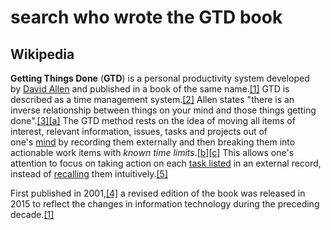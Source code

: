 # search who wrote the GTD book

## Wikipedia

**Getting Things Done** (**GTD**) is a personal productivity system developed by [David Allen](<https://en.wikipedia.org/wiki/David_Allen_(author)>) and published in a book of the same name.[[1]](https://en.wikipedia.org/wiki/Getting_Things_Done?msclkid=6c895554aef711ec85c5f15ae21ebc46#cite_note-Allen2015-1) GTD is described as a time management system.[[2]](https://en.wikipedia.org/wiki/Getting_Things_Done?msclkid=6c895554aef711ec85c5f15ae21ebc46#cite_note-The_New_Yorker-2) Allen states "there is an inverse relationship between things on your mind and those things getting done".[[3]](https://en.wikipedia.org/wiki/Getting_Things_Done?msclkid=6c895554aef711ec85c5f15ae21ebc46#cite_note-gtd-3)[[a]](https://en.wikipedia.org/wiki/Getting_Things_Done?msclkid=6c895554aef711ec85c5f15ae21ebc46#cite_note-thingsOnYourMind-5)
The GTD method rests on the idea of moving all items of interest, relevant information, issues, tasks and projects out of one's [mind](https://en.wikipedia.org/wiki/Mind) by recording them externally and then breaking them into actionable work items with *known time limits*.[[b]](https://en.wikipedia.org/wiki/Getting_Things_Done?msclkid=6c895554aef711ec85c5f15ae21ebc46#cite_note-doIt-6)[[c]](https://en.wikipedia.org/wiki/Getting_Things_Done?msclkid=6c895554aef711ec85c5f15ae21ebc46#cite_note-stuff-7) This allows one's attention to focus on taking action on each [task listed](https://en.wikipedia.org/wiki/Getting_Things_Done?msclkid=6c895554aef711ec85c5f15ae21ebc46#oval4) in an external record, instead of [recalling](https://en.wikipedia.org/wiki/Recollection) them intuitively.[[5]](https://en.wikipedia.org/wiki/Getting_Things_Done?msclkid=6c895554aef711ec85c5f15ae21ebc46#cite_note-Atlantic-8)

First published in 2001,[[4]](https://en.wikipedia.org/wiki/Getting_Things_Done?msclkid=6c895554aef711ec85c5f15ae21ebc46#cite_note-Allen2001-4) a revised edition of the book was released in 2015 to reflect the changes in information technology during the preceding decade.[[1]](https://en.wikipedia.org/wiki/Getting_Things_Done?msclkid=6c895554aef711ec85c5f15ae21ebc46#cite_note-Allen2015-1)

[](https://www.goodreads.com/author/quotes/1058.David_Allen?msclkid=6c8a1339aef711ecbf803922b7e17dea)
[](https://blog.trello.com/br/metodo-gtd?msclkid=c321e946aef811ec8ab5eecf52861963)

